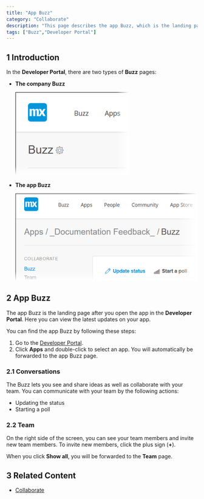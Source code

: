 ```yaml
---
title: "App Buzz"
category: "Collaborate"
description: "This page describes the app Buzz, which is the landing page for an app."
tags: ["Buzz","Developer Portal"]
---
```


## 1 Introduction

In the **Developer Portal**, there are two types of **Buzz** pages:

*   **The company Buzz**

    ![](attachments/companybuzz.png)

*   **The app Buzz**

    ![](attachments/appbuzz.png)

## 2 App Buzz

The app Buzz is the landing page after you open the app in the **Developer Portal**. Here you can view the latest updates on your app.

You can find the app Buzz by following these steps: 

1. Go to the [Developer Portal](http://home.mendix.com). 
2. Click **Apps** and double-click to select an app. You will automatically be forwarded to the app Buzz page.

### 2.1 Conversations

The Buzz lets you see and share ideas as well as collaborate with your team. You can communicate with your team by the following actions:

*   Updating the status
*   Starting a poll

### 2.2 Team

On the right side of the screen, you can see your team members and invite new team members. To invite new members, click the plus sign (**+**).

When you click **Show all**, you will be forwarded to the **Team** page.

## 3 Related Content

*   [Collaborate](/developerportal/collaborate)
